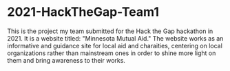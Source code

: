 # 2021-HackTheGap-Team1

This is the project my team submitted for the Hack the Gap hackathon in 2021. It is a website titled: "Minnesota Mutual Aid." The website works as an informative and guidance site
 for local aid and charaities, centering on local organizations rather than mainstream ones in order to shine more light on them and bring awareness to their works.
